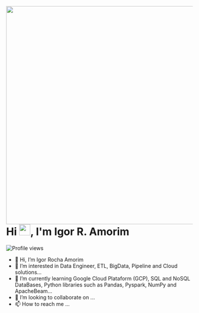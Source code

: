 <img align="right" height="590em" src="https://raw.githubusercontent.com/gist/Igor-R-Amorim/618ef18e3bbb7cdfd200f3a4fc1aabc6/raw/201d47c76006c99fe0dc55ea92e76bdca5537f08/githubcard.svg"/>
<h1 align="left">Hi <img src="https://raw.githubusercontent.com/kaueMarques/kaueMarques/master/hi.gif" height="30px">, I'm Igor R. Amorim</h1>
<p align="left"> <img src="https://komarev.com/ghpvc/?username=Igor-R-Amorim&color=yellow" alt="Profile views" /> </p>

- 👋 Hi, I’m Igor Rocha Amorim
- 👀 I’m interested in Data Engineer, ETL, BigData, Pipeline and Cloud solutions...
- 🌱 I’m currently learning Google Cloud Plataform (GCP), SQL and NoSQL DataBases, Python libraries such as Pandas, Pyspark, NumPy and ApacheBeam...
- 💞️ I’m looking to collaborate on ...
- 📫 How to reach me ...

<!---
Igor-R-Amorim/Igor-R-Amorim is a ✨ special ✨ repository because its `README.md` (this file) appears on your GitHub profile.
You can click the Preview link to take a look at your changes.
--->
